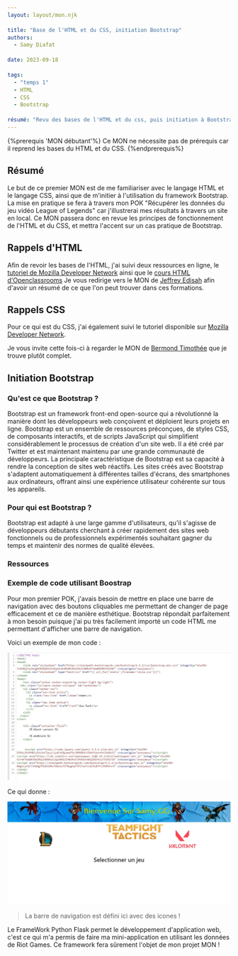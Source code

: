 ```yaml
---
layout: layout/mon.njk

title: "Base de l'HTML et du CSS, initiation Bootstrap"
authors:
  - Samy Diafat

date: 2023-09-18

tags: 
  - "temps 1"
  - HTML
  - CSS
  - Bootstrap

résumé: "Revu des bases de l'HTML et du css, puis initiation à Bootstrap."
---
```


{%prerequis 'MON débutant'%} 
Ce MON ne nécessite pas de prérequis car il reprend les bases du HTML et du CSS.
{%endprerequis%}


## Résumé

Le but de ce premier MON est de me familiariser avec le langage HTML et le langage CSS, ainsi que de m'initier à l'utilisation du framework Bootstrap. 
La mise en pratique se fera à travers mon POK "Récupérer les données du jeu vidéo League of Legends" car j'illustrerai mes résultats à travers un site en local.
Ce MON passera donc en revue les principes de fonctionnement de l'HTML et du CSS, et mettra l'accent sur un cas pratique de Bootstrap.

## Rappels d'HTML

Afin de revoir les bases de l'HTML, j'ai suivi deux ressources en ligne, le [tutoriel de Mozilla Developer Network](https://developer.mozilla.org/fr/docs/Learn/HTML) ainsi que le [cours HTML d'Openclassrooms](https://openclassrooms.com/fr/courses/1603881-apprenez-a-creer-votre-site-web-avec-html5-et-css3)
Je vous redirige vers le MON de [Jeffrey Edisah](https://francoisbrucker.github.io/do-it/promos/2022-2023/Edisah-Jeffrey/mon/webfront1/) afin d'avoir un résumé de ce que l'on peut trouver dans ces formations.


## Rappels CSS

Pour ce qui est du CSS, j'ai également suivi le tutoriel disponible sur [Mozilla Developer Network](https://developer.mozilla.org/fr/docs/Learn/CSS).

Je vous invite cette fois-ci à regarder le MON de [Bermond Timothée](https://francoisbrucker.github.io/do-it/promos/2022-2023/Bermond-Timoth%C3%A9e/mon/CSS/) que je trouve plutôt complet.

## Initiation Bootstrap


### Qu'est ce que Bootstrap ?


Bootstrap est un framework front-end open-source qui a révolutionné la manière dont les développeurs web conçoivent et déploient leurs projets en ligne.
Bootstrap est un ensemble de ressources préconçues, de styles CSS, de composants interactifs, et de scripts JavaScript qui simplifient considérablement le processus de création d'un site web. Il a été créé par Twitter et est maintenant maintenu par une grande communauté de développeurs. La principale caractéristique de Bootstrap est sa capacité à rendre la conception de sites web réactifs. 
Les sites créés avec Bootstrap s'adaptent automatiquement à différentes tailles d'écrans, des smartphones aux ordinateurs, offrant ainsi une expérience utilisateur cohérente sur tous les appareils.


### Pour qui est Bootstrap ?

Bootstrap est adapté à une large gamme d'utilisateurs, qu'il s'agisse de développeurs débutants cherchant à créer rapidement des sites web fonctionnels ou de professionnels expérimentés souhaitant gagner du temps et maintenir des normes de qualité élevées.


### Ressources


### Exemple de code utilisant Boostrap

Pour mon premier POK, j'avais besoin de mettre en place une barre de navigation avec des boutons cliquables me permettant de changer de page efficacement et ce de manière esthétique.
Bootstrap répondait parfaitement à mon besoin puisque j'ai pu très facilement importé un code HTML me permettant d'afficher une barre de navigation.

Voici un exemple de mon code :

![exemple_code](./exemple_code.webp)

Ce qui donne :

![Nav bar homepage](./nav_bar.webp)



> La barre de navigation est défini ici avec des icones !



Le FrameWork Python Flask permet le développement d'application web, c'est ce qui m'a permis de faire ma mini-application en utilisant les données de Riot Games.
Ce framework fera sûrement l'objet de mon projet MON !